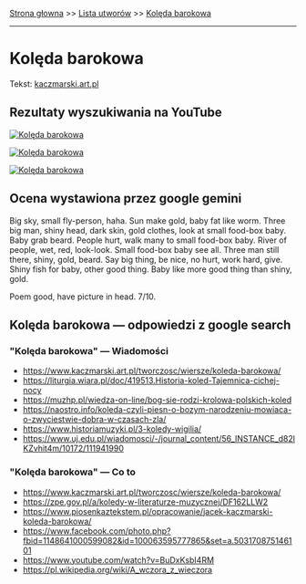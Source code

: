 [Strona głowna](../index.md) >> [Lista utworów](../list.md) >> [Kolęda barokowa](209.md)

---

# Kolęda barokowa

Tekst: [kaczmarski.art.pl](https://www.kaczmarski.art.pl/tworczosc/wiersze/koleda-barokowa/)

## Rezultaty wyszukiwania na YouTube

[![Kolęda barokowa](http://img.youtube.com/vi/BuDxKsbI4RM/0.jpg)](https://www.youtube.com/watch?v=BuDxKsbI4RM "Jacek Kaczmarski - Kolęda barokowa - YouTube")

[![Kolęda barokowa](http://img.youtube.com/vi/UxPGTgf65sE/0.jpg)](https://www.youtube.com/watch?v=UxPGTgf65sE "Jacek Kaczmarski - Kolęda barokowa - YouTube")

[![Kolęda barokowa](http://img.youtube.com/vi/bMGdHxQYWZc/0.jpg)](https://www.youtube.com/watch?v=bMGdHxQYWZc "Kolęda barokowa - YouTube")

## Ocena wystawiona przez google gemini

Big sky, small fly-person, haha. Sun make gold, baby fat like worm. Three big man, shiny head, dark skin, gold clothes, look at small food-box baby. Baby grab beard. People hurt, walk many to small food-box baby. River of people, wet, red, look-look. Small food-box baby see all. Three man still there, shiny, gold, beard. Say big thing, be nice, no hurt, work hard, give. Shiny fish for baby, other good thing. Baby like more good thing than shiny, gold.

Poem good, have picture in head. 7/10.


## Kolęda barokowa — odpowiedzi z google search

### "Kolęda barokowa" — Wiadomości

 - <https://www.kaczmarski.art.pl/tworczosc/wiersze/koleda-barokowa/>
 - <https://liturgia.wiara.pl/doc/419513.Historia-koled-Tajemnica-cichej-nocy>
 - <https://muzhp.pl/wiedza-on-line/bog-sie-rodzi-krolowa-polskich-koled>
 - <https://naostro.info/koleda-czyli-piesn-o-bozym-narodzeniu-mowiaca-o-zwyciestwie-dobra-w-czasach-zla/>
 - <https://www.historiamuzyki.pl/3-koledy-wigilia/>
 - <https://www.uj.edu.pl/wiadomosci/-/journal_content/56_INSTANCE_d82lKZvhit4m/10172/111941990>

### "Kolęda barokowa" — Co to

 - <https://www.kaczmarski.art.pl/tworczosc/wiersze/koleda-barokowa/>
 - <https://zpe.gov.pl/a/koledy-w-literaturze-muzycznej/DF162LLW2>
 - <https://www.piosenkaztekstem.pl/opracowanie/jacek-kaczmarski-koleda-barokowa/>
 - <https://www.facebook.com/photo.php?fbid=1148641000599082&id=100063595777865&set=a.503170875146101>
 - <https://www.youtube.com/watch?v=BuDxKsbI4RM>
 - <https://pl.wikipedia.org/wiki/A_wczora_z_wieczora>

